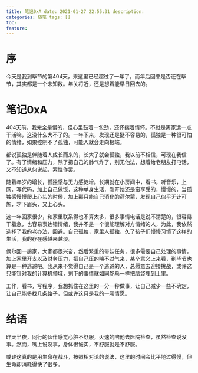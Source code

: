 ```yaml
---
title: 笔记0xA date: 2021-01-27 22:55:31 description:
categories: 随笔 tags: []
toc:
feature:
---
```


# 序

今天是我到毕节的第404天，来这里已经超过了一年了，而年后回来是否还在毕节，其实都是一个未知数。年关将近，还是想着能早日回去的。

<!-- more -->

# 笔记0xA

404天前，我完全是懵的，但心里鼓着一包劲，还怀揣着情怀。不就是离家远一点干活嘛，这没什么大不了的。一年下来，发现还是挺不容易的，孤独是一种很可怕的情绪，如果控制不了孤独，可能人就会走向极端。

都说孤独是伴随着人成长而来的，长大了就会孤独，我以前不相信，可现在我信了。有了情绪和压力，除了把自己的肺气炸了，别无他法，想着给老朋友打电话，又不知道从何说起，索性作罢。

随着年岁的增长，孤独感与无力感徒增。长期就在小房间中，看书，听音乐，上网，写代码，加上自己做饭，这种单身生活，刚开始还是蛮享受的，慢慢的，当孤独感慢慢爬上心头的时候，加上那只能自己消化的荷尔蒙，发现自己似乎无计可施，才下眉头，又上心头。

这一年回家很少，和家里联系得也不算太多，很多事情电话是说不清楚的，很容易干着急，也容易表达错情绪，我并不是一个很能理解对方情绪的人，为此，我依然选择了我的老办法，回避。自己孤独，家里人孤独，久了孩子们慢慢习惯了这样的生活，我的存在感越来越淡。

偶尔回一趟家，大家都很兴奋，然后繁重的带娃任务，很多需要自己处理的事情，加上家里开支以及财务压力，把自己压的喘不过气来，某个意义上来看，到毕节也算是一种逃避吧。我从来不觉得自己是一个逃避的人，总愿意去迎接挑战，或许这只能针对我的计算机领域，剩下的事情就如同鸵鸟一样把脑袋埋到土里。

工作，看书，写程序，我想抓住在这里的一分一秒做事，让自己减少一些不确定，让自己能多找几条路子，但或许这只是我的一厢情愿。

# 结语

昨天半夜，同行的伙伴感觉心脏不舒服，火速的陪他去医院检查，虽然检查说没事。然而，嘴上说没事，身体很诚实，不舒服就是不舒服。

或许这真的是用生命在战斗，按照相对论的说法，这里的时间会比平地过得慢，但生命却消耗得快了很多。